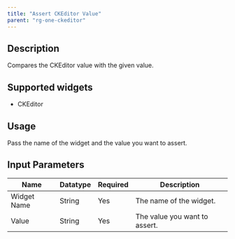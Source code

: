 ```yaml
---
title: "Assert CKEditor Value"
parent: "rg-one-ckeditor"
---
```

## Description
Compares the CKEditor value with the given value.

## Supported widgets
 + CKEditor

## Usage
Pass the name of the widget and the value you want to assert.

## Input Parameters



Name | Datatype | Required | Description
---- | -------- | ------- |---------------
Widget Name | String | Yes | The name of the widget.
Value | String | Yes | The value you want to assert.
